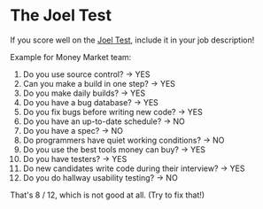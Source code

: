 The Joel Test
=============

If you score well on the [Joel Test](http://www.joelonsoftware.com/articles/fog0000000043.html),
include it in your job description!

Example for Money Market team:

1. Do you use source control? -> YES
2. Can you make a build in one step? -> YES
3. Do you make daily builds? -> YES
4. Do you have a bug database? -> YES
5. Do you fix bugs before writing new code? -> YES
6. Do you have an up-to-date schedule? -> NO
7. Do you have a spec? -> NO
8. Do programmers have quiet working conditions? -> NO
9. Do you use the best tools money can buy? -> YES
10. Do you have testers? -> YES
11. Do new candidates write code during their interview? -> YES
12. Do you do hallway usability testing? -> NO

That's 8 / 12, which is not good at all. (Try to fix that!)